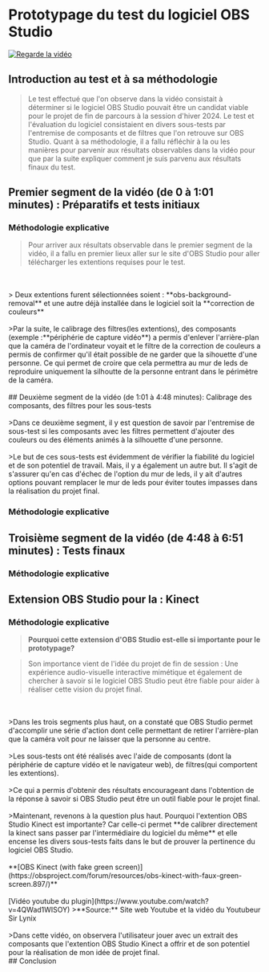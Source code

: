 # Prototypage du test du logiciel OBS Studio

[![Regarde la vidéo](../prototypage/preview.png)](../prototypage/prototypage.mp4)

## Introduction au test et à sa méthodologie

>Le test effectué que l'on observe dans la vidéo consistait à déterminer si le logiciel OBS Studio pouvait être un candidat viable pour le projet de fin de parcours à la session d'hiver 2024. Le test et l'évaluation du logiciel consistaient en divers sous-tests par l'entremise de composants et de filtres que l'on retrouve sur OBS Studio. Quant à sa méthodologie, il a fallu réfléchir à la ou les manières pour parvenir aux résultats observables dans la vidéo pour que par la suite expliquer comment je suis parvenu aux résultats finaux du test.

## Premier segment de la vidéo (de 0 à 1:01 minutes) : Préparatifs et tests initiaux

### Méthodologie explicative

>Pour arriver aux résultats observable dans le premier segment de la vidéo, il a fallu en premier lieux aller sur le site d'OBS Studio pour aller télécharger les extentions requises pour le test.
<br>
<br>
> Deux extentions furent sélectionnées soient : **obs-background-removal** et une autre déjà installée dans le logiciel soit la **correction de couleurs**
<br>
<br>
>Par la suite, le calibrage des filtres(les extentions), des composants (exemple :**périphérie de capture vidéo**) a permis d'enlever l'arrière-plan que la caméra de l'ordinateur voyait et le filtre de la correction de couleurs a permis de confirmer qu'il était possible de ne garder que la sihouette d'une personne. Ce qui permet de croire que cela permettra au mur de leds de reproduire uniquement la silhoutte de la personne entrant dans le périmètre de la caméra.
<br>
<br>
## Deuxième segment de la vidéo (de 1:01 à 4:48 minutes): Calibrage des composants, des filtres pour les sous-tests
<br>
<br>
>Dans ce deuxième segment, il y est question de savoir par l'entremise de sous-test si les composants avec les filtres permettent d'ajouter des couleurs ou des éléments animés à la silhouette d'une personne.
<br>
<br>
>Le but de ces sous-tests est évidemment de vérifier la fiabilité du logiciel et de son potentiel de travail. Mais, il y a également un autre but. Il s'agit de s'assurer qu'en cas d'échec de l'option du mur de leds, il y ait d'autres options pouvant remplacer le mur de leds pour éviter toutes impasses dans la réalisation du projet final.

### Méthodologie explicative



## Troisième segment de la vidéo (de 4:48 à 6:51 minutes) : Tests finaux

### Méthodologie explicative



## Extension OBS Studio pour la : Kinect

### Méthodologie explicative

>**Pourquoi cette extension d'OBS Studio est-elle si importante pour le prototypage?**

>Son importance vient de l'idée du projet de fin de session : Une expérience audio-visuelle interactive mimétique et également de chercher à savoir si le logiciel OBS Studio peut être fiable pour aider à réaliser cette vision du projet final.
<br>
<br>
>Dans les trois segments plus haut, on a constaté que OBS Studio permet d'accomplir une série d'action dont celle permettant de retirer l'arrière-plan que la caméra voit pour ne laisser que la personne au centre.
<br>
<br>
>Les sous-tests ont été réalisés avec l'aide de composants (dont la périphérie de capture vidéo et le navigateur web), de filtres(qui comportent les extentions).
<br>
<br>
>Ce qui a permis d'obtenir des résultats encourageant dans l'obtention de la réponse à savoir si OBS Studio peut être un outil fiable pour le projet final.
<br>
<br>
>Maintenant, revenons à la question plus haut. Pourquoi l'extention OBS Studio Kinect est importante? Car celle-ci permet **de calibrer directement la kinect sans passer par l'intermédiaire du logiciel du même** et elle encense les divers sous-tests faits dans le but de prouver la pertinence du logiciel OBS Studio. 
<br>
<br>
**[OBS Kinect (with fake green screen)](https://obsproject.com/forum/resources/obs-kinect-with-faux-green-screen.897/)**
<br>
<br>
[Vidéo youtube du plugin](https://www.youtube.com/watch?v=4QWad1WISOY)
>**Source:** Site web Youtube et la vidéo du Youtubeur Sir Lynix
<br>
<br>
>Dans cette vidéo, on observera l'utilisateur jouer avec un extrait des composants que l'extention OBS Studio Kinect a offrir et de son potentiel pour la réalisation de mon idée de projet final.
<br>
## Conclusion
